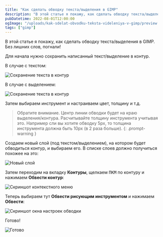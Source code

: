 ```yaml
---
title: "Как сделать обводку текста/выделения в GIMP"
description: "В этой статье я покажу, как сделать обводку текста/выделения в GIMP."
pubDatetime: 2022-08-01T12:00:00
ogImage: "/uploads/kak-sdelat-obvodku-teksta-videleniya-v-gimp/preview.jpg"
tags: ["gimp"]
---
```


В этой статье я покажу, как сделать обводку текста/выделения в GIMP. Без лишних слов, погнали!

Для начала нужно сохранить написанный текст/выделение в контур.

В случае с текстом:

![Сохранение текста в контур](/uploads/kak-sdelat-obvodku-teksta-videleniya-v-gimp/text-to-contour.jpg)

В случае с выделением:

![Сохранение текста в контур](/uploads/kak-sdelat-obvodku-teksta-videleniya-v-gimp/selection-to-contour.jpg)

Затем выбираем инструмент и настраиваем цвет, толщину и т.д.

> Обратите внимание. Центр линии обводки будет на краю выделения/контура. Расчитывайте толщину инструмента учитывая это. Например сли вы хотите обводку 5px, то толщина инструмента должна быть 10px (в 2 раза больше).
> {: .prompt-warning }

Создаем новый слой (под текстом/выделением), на котором будет обводиться контур, и выбираем его. В списке слоев должно получиться похожее на это:

![Новый слой](/uploads/kak-sdelat-obvodku-teksta-videleniya-v-gimp/new-layer.jpg)

Затем переходим на вкладку **Контуры**, щелкаем <kbd>ПКМ</kbd> по контуру и нажимаем **Обвести контур**:

![Скриншот контекстного меню](/uploads/kak-sdelat-obvodku-teksta-videleniya-v-gimp/contour-ctx-menu.jpg)

Теперь выбираем тут **Обвести рисующим инструментом** и нажимаем **Обвести**:

![Скриншот окна настроек обводки](/uploads/kak-sdelat-obvodku-teksta-videleniya-v-gimp/settings-window.jpg)

Готово!

![Готово](/uploads/kak-sdelat-obvodku-teksta-videleniya-v-gimp/done.jpg)

